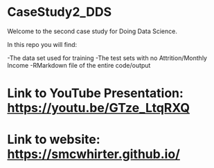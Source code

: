 # CaseStudy2_DDS

Welcome to the second case study for Doing Data Science. 

In this repo you will find:

-The data set used for training
-The test sets with no Attrition/Monthly Income
-RMarkdown file of the entire code/output


# Link to YouTube Presentation: https://youtu.be/GTze_LtqRXQ

# Link to website: https://smcwhirter.github.io/

